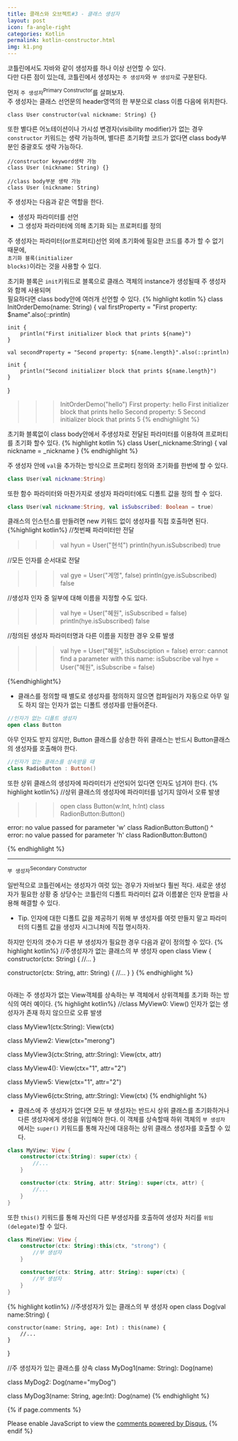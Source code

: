 ```yaml
---
title: 클래스와 오브젝트#3 - 클래스 생성자
layout: post
icon: fa-angle-right
categories: Kotlin
permalink: kotlin-constructor.html
img: k1.png
---
```



코틀린에서도 자바와 같이 생성자를 하나 이상 선언할 수 있다.
<br>다만 다른 점이 있는데, 코틀린에서 생성자는 `주 생성자`와 `부 생성자`로 구분된다.

먼저 `주 생성자`<sup>Primary Constructor</sup>를 살펴보자.
<br>주 생성자는 클래스 선언문의 header영역의 한 부분으로 class 이름 다음에 위치한다.
```
class User constructor(val nickname: String) {}
````
또한 별다른 어노테이션이나 가시성 변경자(visibility modifier)가 없는 경우 `constructor` 키워드는 생략 가능하며,
별다른 초기화할 코드가 없다면 class body부분인 중괄호도 생략 가능하다.
```
//constructor keyword생략 가능
class User (nickname: String) {}

//class body부분 생략 가능
class User (nickname: String)
````

주 생성자는 다음과 같은 역할을 한다.
* 생성자 파라미터를 선언
* 그 생성자 파라미터에 의해 초기화 되는 프로퍼티를 정의

주 생성자는 파라미터(or프로퍼티)선언 외에 초기화에 필요한 코드를 추가 할 수 없기 때문에,
<br><code>초기화 블록(initializer blocks)</code>이라는 것을 사용할 수 있다.

초기화 블록은 `init`키워드로 블록으로 클래스 객체의 instance가 생성될때 주 생성자와 함께 사용되며
<br>필요하다면 class body안에 여러개 선언할 수 있다.
{% highlight kotlin %}
class InitOrderDemo(name: String) {
    val firstProperty = "First property: $name".also(::println)

    init {
        println("First initializer block that prints ${name}")
    }

    val secondProperty = "Second property: ${name.length}".also(::println)

    init {
        println("Second initializer block that prints ${name.length}")
    }
}

>>>InitOrderDemo("hello")
First property: hello
First initializer block that prints hello
Second property: 5
Second initializer block that prints 5
{% endhighlight %}  

초기화 블록없이 class body안에서 주생성자로 전달된 파라미터를 이용하여 프로퍼티를 초기화 할수 있다.
{% highlight kotlin %}
class User(_nickname:String) {
  val nickname = _nickname
}
{% endhighlight %}  

주 생성자 안에 <code>val</code>을 추가하는 방식으로 프로퍼티 정의와 초기화를 한번에 할 수 있다.
```kotlin
class User(val nickname:String)
````
또한 함수 파라미터와 마찬가지로 생성자 파라미터에도 디폴트 값을 정의 할 수 있다.
```kotlin
class User(val nickname:String, val isSubscribed: Boolean = true)
````
클래스의 인스턴스를 만들려면 new 키워드 없이 생성자를 직접 호출하면 된다.
{%highlight kotlin%}
//첫번째 파라미터만 전달
>>> val hyun = User("현석")
>>> println(hyun.isSubscribed)
true

//모든 인자를 순서대로 전달
>>> val gye = User("계명", false)
>>> println(gye.isSubscribed)
false

//생성자 인자 중 일부에 대해 이름을 지정할 수도 있다.
>>> val hye = User("혜원", isSubscribed = false)
>>> println(hye.isSubscribed)
false

//정의된 생성자 파라미터명과 다른 이름을 지정한 경우 오류 발생
>>>val hye = User("혜원", isSubsciption = false)
error: cannot find a parameter with this name: isSubscribe
val hye = User("혜원", isSubscribe = false)

{%endhighlight%}

* 클래스를 정의할 때 별도로 생성자를 정의하지 않으면 컴파일러가 자동으로 아무 일도 하지 않는 인자가 없는 디폴트 생성자를 만들어준다.
```kotlin
//인자가 없는 디폴트 생성자
open class Button
````
아무 인자도 받지 않지만, Button 클래스를 상송한 하위 클래스는 반드시 Button클래스의 생성자를 호출해야 한다.
```kotlin
//인자가 없는 클래스를 상속받을 때
class RadioButton : Button()
````
또한 상위 클래스의 생성자에 파라미터가 선언되어 있다면 인자도 넘겨야 한다.
{% highlight kotlin%}
//상위 클래스의 생성자에 파라미터를 넘기지 않아서 오류 발생
>>> open class Button(w:Int, h:Int)
>>> class RadionButton:Button()

error: no value passed for parameter 'w'
class RadionButton:Button()
                          ^
error: no value passed for parameter 'h'
class RadionButton:Button()

{% endhighlight %}

---
`부 생성자`<sup>Secondary Constructor</sup>

일반적으로 코틀린에서는 생성자가 여럿 있는 경우가 자바보다 훨씬 적다. 새로운 생성자가 필요한 상황 중 상당수는 코틀린의 디폴트 파라미터 값과 이름붙은
인자 문법을 사용해 해결할 수 있다.

* Tip. 인자에 대한 디폴트 값을 제공하기 위해 부 생성자를 여럿 만들지 말고 파라미터의 디폴트 값을 생성자 시그니처에 직접 명시하자.

하지만 인자의 갯수가 다른 부 생성자가 필요한 경우 다음과 같이 정의할 수 있다.
{% highlight kotlin%}
//주생성자가 없는 클래스의 부 생성자
open class View {
  constructor(ctx: String) { //... }

  constructor(ctx: String, attr: String) { //... }
}
{% endhighlight %}

<br>아래는 주 생성자가 없는 View객체를 상속하는 부 객체에서 상위객체를 초기화 하는 방식의 여러 예이다.
{% highlight kotlin%}
//class MyView0: View() 인자가 없는 생성자가 존재 하지 않으므로 오류 발생

class MyView1(ctx:String): View(ctx)

class MyView2: View(ctx="merong")

class MyView3(ctx:String, attr:String): View(ctx, attr)

class MyView4(): View(ctx="1", attr="2")

class MyView5: View(ctx="1", attr="2")

class MyView6(ctx:String, attr:String): View(ctx)
{% endhighlight %}


* 클래스에 주 생성자가 없다면 모든 부 생성자는 반드시 상위 클래스를 초기화하거나 다른 생성자에게 생성을 위임해야 한다.
이 객체를 상속할때 하위 객체의 <code>부 생성자</code>에서는 `super()` 키워드를 통해 자신에 대응하는 상위 클래스 생성자를 호출할 수 있다.

```kotlin
class MyView: View {
    constructor(ctx:String): super(ctx) {
        //...
    }

    constructor(ctx: String, attr: String): super(ctx, attr) {
        //...
    }
}
````
또한 `this()` 키워드를 통해 자신의 다른 부생성자를 호출하여 생성자 처리를 <code>위임(delegate)</code>할 수 있다.
```kotlin
class MineView: View {
    constructor(ctx: String):this(ctx, "strong") {
        //부 생성자
    }

    constructor(ctx: String, attr: String): super(ctx) {
        //부 생성자
    }
}
````

{% highlight kotlin%}
//주생성자가 있는 클래스의 부 생성자
open class Dog(val name:String) {

    constructor(name: String, age: Int) : this(name) {
        //...
    }
}

//주 생성자가 있는 클래스를 상속
class MyDog1(name: String): Dog(name)

class MyDog2: Dog(name="myDog")

class MyDog3(name: String, age:Int): Dog(name)
{% endhighlight %}


{% if page.comments %}
<div id="disqus_thread"></div>
<script>

/**
*  RECOMMENDED CONFIGURATION VARIABLES: EDIT AND UNCOMMENT THE SECTION BELOW TO INSERT DYNAMIC VALUES FROM YOUR PLATFORM OR CMS.
*  LEARN WHY DEFINING THESE VARIABLES IS IMPORTANT: https://disqus.com/admin/universalcode/#configuration-variables*/
/*
var disqus_config = function () {
this.page.url = PAGE_URL;  // Replace PAGE_URL with your page's canonical URL variable
this.page.identifier = PAGE_IDENTIFIER; // Replace PAGE_IDENTIFIER with your page's unique identifier variable
};
*/
(function() { // DON'T EDIT BELOW THIS LINE
var d = document, s = d.createElement('script');
s.src = 'https://juhee-studynote.disqus.com/embed.js';
s.setAttribute('data-timestamp', +new Date());
(d.head || d.body).appendChild(s);
})();
</script>
<noscript>Please enable JavaScript to view the <a href="https://disqus.com/?ref_noscript">comments powered by Disqus.</a></noscript>
{% endif %}
